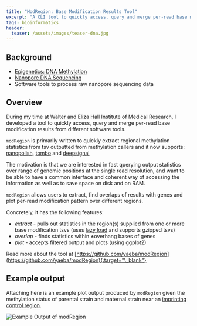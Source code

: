 ```yaml
---
title: "ModRegion: Base Modification Results Tool"
excerpt: "A CLI tool to quickly access, query and merge per-read base modification results from different software tools"
tags: bioinformatics
header:
  teaser: /assets/images/teaser-dna.jpg
---
```


## Background

- [Epigenetics: DNA Methylation](https://en.wikipedia.org/wiki/DNA_methylation)
- [Nanopore DNA Sequencing](https://en.wikipedia.org/wiki/Nanopore_sequencing)
- Software tools to process raw nanopore sequencing data

## Overview

During my time at Walter and Eliza Hall Institute of Medical Research, I developed a tool to quickly access, query and merge per-read base modification results from different software tools.

`modRegion` is primarily written to quickly extract regional methylation statistics from tsv outputted from methylation callers and it now supports: [nanopolish](https://github.com/jts/nanopolish), [tombo](https://github.com/nanoporetech/tombo) and [deepsignal](https://github.com/bioinfomaticsCSU/deepsignal)

The motivation is that we are interested in fast querying output statistics over range of genomic positions at the single read resolution, and want to be able to have a common interface and coherent way of accessing the information as well as to save space on disk and on RAM.

`modRegion` allows users to extract, find overlaps of results with genes and plot per-read modification pattern over different regions.

Concretely, it has the following features:

- _extract_ - pulls out statistics in the region(s) supplied from one or more base modification tsvs (uses [lazy load](https://en.wikipedia.org/wiki/Lazy_loading) and supports gzipped tsvs)
- _overlap_ - finds statistics within ±overhang bases of genes
- _plot_ - accepts filtered output and plots (using ggplot2)

Read more about the tool at [https://github.com/yaeba/modRegion](https://github.com/yaeba/modRegion){:target="\_blank"}

## Example output

Attaching here is an example plot output produced by `modRegion` given the methylation status of parental strain and maternal strain near an [imprinting control region](https://en.wikipedia.org/wiki/Genomic_imprinting).

<image src="https://raw.githubusercontent.com/yaeba/modRegion/master/examples/icr_plot1.png" alt="Example Output of modRegion">
